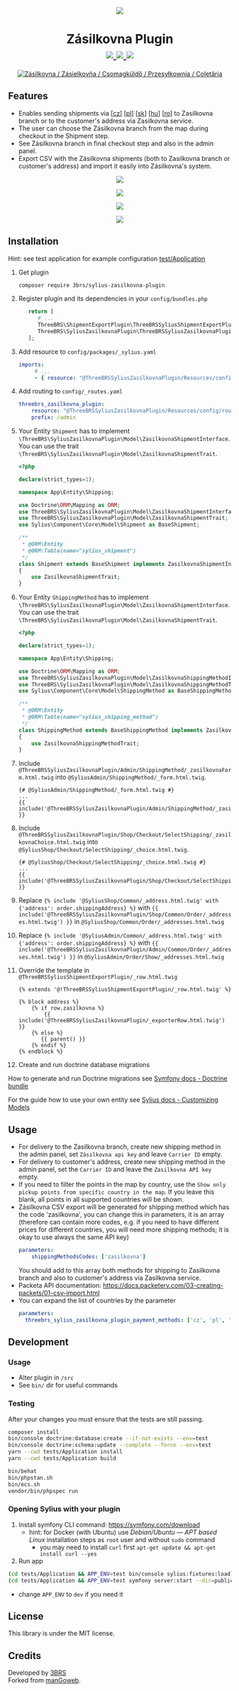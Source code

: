 <p align="center">
    <a href="https://www.3brs.com" target="_blank">
        <img src="https://3brs1.fra1.cdn.digitaloceanspaces.com/3brs/logo/3BRS-logo-sylius-200.png"/>
    </a>
</p>

<h1 align="center">
    Zásilkovna Plugin
    <br />
    <a href="https://packagist.org/packages/3brs/sylius-zasilkovna-plugin" title="License" target="_blank">
        <img src="https://img.shields.io/packagist/l/3brs/sylius-zasilkovna-plugin.svg" />
    </a>
    <a href="https://packagist.org/packages/3brs/sylius-zasilkovna-plugin" title="Version" target="_blank">
        <img src="https://img.shields.io/packagist/v/3brs/sylius-zasilkovna-plugin.svg" />
    </a>
    <a href="https://circleci.com/gh/3BRS/sylius-zasilkovna-plugin" title="Build status" target="_blank">
        <img src="https://circleci.com/gh/3BRS/sylius-zasilkovna-plugin.svg?style=shield" />
    </a>
</h1>

<p align="center">
	<a href="https://www.zasilkovna.cz"><img src="https://raw.githubusercontent.com/3BRS/sylius-zasilkovna-plugin/master/doc/logo.png" alt="Zásilkovna / Zásielkovňa / Csomagküldő / Przesyłkownia / Coletăria"/></a>
</p>

## Features

 - Enables sending shipments via [<a href="https://www.zasilkovna.cz">cz</a>] [<a href="https://www.przesylkownia.pl">pl</a>] [<a href="https://www.zasielkovna.sk">sk</a>] [<a href="https://www.csomagkuldo.hu">hu</a>] [<a href="https://www.coletaria.ro">ro</a>] to Zasilkovna branch or to the customer's address via Zasilkovna service.
 - The user can choose the Zásilkovna branch from the map during checkout in the Shipment step.
 - See Zásilkovna branch in final checkout step and also in the admin panel.
 - Export CSV with the Zásilkovna shipments (both to Zasilkovna branch or customer's address) and import it easily into Zásilkovna's system.

<p align="center">
	<img src="https://raw.githubusercontent.com/3BRS/sylius-zasilkovna-plugin/master/doc/admin_order_detail.png"/>
</p>
<p align="center">
	<img src="https://raw.githubusercontent.com/3BRS/sylius-zasilkovna-plugin/master/doc/admin_shipping_method_edit.png"/>
</p>
<p align="center">
	<img src="https://raw.githubusercontent.com/3BRS/sylius-zasilkovna-plugin/master/doc/shop_shipment_step.png"/>
</p>
<p align="center">
	<img src="https://raw.githubusercontent.com/3BRS/sylius-zasilkovna-plugin/master/doc/shop_checkout_complete.png"/>
</p>

## Installation

Hint: see test application for example configuration [test/Application](tests%2FApplication)

1. Get plugin

   ```bash
   composer require 3brs/sylius-zasilkovna-plugin
   ```

1. Register plugin and its dependencies in your `config/bundles.php`

   ```php
      return [
         # ...
         ThreeBRS\ShipmentExportPlugin\ThreeBRSSyliusShipmentExportPlugin::class => ['all' => true],
         ThreeBRS\SyliusZasilkovnaPlugin\ThreeBRSSyliusZasilkovnaPlugin::class => ['all' => true],
      ];
   ```

1. Add resource to `config/packages/_sylius.yaml`

    ```yaml
    imports:
         # ...
         - { resource: "@ThreeBRSSyliusZasilkovnaPlugin/Resources/config/resources.yml" }
    ```

1. Add routing to `config/_routes.yaml`
    ```yaml
    threebrs_zasilkovna_plugin:
        resource: "@ThreeBRSSyliusZasilkovnaPlugin/Resources/config/routing.yml"
        prefix: /admin
   ```

1. Your Entity `Shipment` has to implement `\ThreeBRS\SyliusZasilkovnaPlugin\Model\ZasilkovnaShipmentInterface`.
   You can use the trait `\ThreeBRS\SyliusZasilkovnaPlugin\Model\ZasilkovnaShipmentTrait`.

   ```php
   <?php 
   
   declare(strict_types=1);
   
   namespace App\Entity\Shipping;
   
   use Doctrine\ORM\Mapping as ORM;
   use ThreeBRS\SyliusZasilkovnaPlugin\Model\ZasilkovnaShipmentInterface;
   use ThreeBRS\SyliusZasilkovnaPlugin\Model\ZasilkovnaShipmentTrait;
   use Sylius\Component\Core\Model\Shipment as BaseShipment;
   
   /**
    * @ORM\Entity
    * @ORM\Table(name="sylius_shipment")
    */
   class Shipment extends BaseShipment implements ZasilkovnaShipmentInterface
   {
       use ZasilkovnaShipmentTrait;
   }
   ```

1. Your Entity `ShippingMethod` has to implement `\ThreeBRS\SyliusZasilkovnaPlugin\Model\ZasilkovnaShipmentInterface`.
   You can use the trait `\ThreeBRS\SyliusZasilkovnaPlugin\Model\ZasilkovnaShipmentTrait`.

   ```php
   <?php 
   
   declare(strict_types=1);
   
   namespace App\Entity\Shipping;
   
   use Doctrine\ORM\Mapping as ORM;
   use ThreeBRS\SyliusZasilkovnaPlugin\Model\ZasilkovnaShippingMethodInterface;
   use ThreeBRS\SyliusZasilkovnaPlugin\Model\ZasilkovnaShippingMethodTrait;
   use Sylius\Component\Core\Model\ShippingMethod as BaseShippingMethod;
   
   /**
    * @ORM\Entity
    * @ORM\Table(name="sylius_shipping_method")
    */
   class ShippingMethod extends BaseShippingMethod implements ZasilkovnaShippingMethodInterface
   {
       use ZasilkovnaShippingMethodTrait;
   }
   ```

1. Include `@ThreeBRSSyliusZasilkovnaPlugin/Admin/ShippingMethod/_zasilkovnaForm.html.twig` into `@SyliusAdmin/ShippingMethod/_form.html.twig`.

    ```twig
    {# @SyliusAdmin/ShippingMethod/_form.html.twig #}
    ...	
    {{ include('@ThreeBRSSyliusZasilkovnaPlugin/Admin/ShippingMethod/_zasilkovnaForm.html.twig') }}
    ```

1. Include `@ThreeBRSSyliusZasilkovnaPlugin/Shop/Checkout/SelectShipping/_zasilkovnaChoice.html.twig` into `@SyliusShop/Checkout/SelectShipping/_choice.html.twig`.

    ```twig
    {# @SyliusShop/Checkout/SelectShipping/_choice.html.twig #}
    ...
    {{ include('@ThreeBRSSyliusZasilkovnaPlugin/Shop/Checkout/SelectShipping/_zasilkovnaChoice.html.twig') }}
    ```

1. Replace `{% include '@SyliusShop/Common/_address.html.twig' with {'address': order.shippingAddress} %}` with `{{ include('@ThreeBRSSyliusZasilkovnaPlugin/Shop/Common/Order/_addresses.html.twig') }}` in `@SyliusShop/Common/Order/_addresses.html.twig`

1. Replace `{% include '@SyliusAdmin/Common/_address.html.twig' with {'address': order.shippingAddress} %}` with `{{ include('@ThreeBRSSyliusZasilkovnaPlugin/Admin/Common/Order/_addresses.html.twig') }}` in `@SyliusAdmin/Order/Show/_addresses.html.twig`

1. Override the template in `@ThreeBRSSyliusShipmentExportPlugin/_row.html.twig`
    ```twig
    {% extends '@!ThreeBRSSyliusShipmentExportPlugin/_row.html.twig' %}
   
    {% block address %}
        {% if row.zasilkovna %}
            {{ include('@ThreeBRSSyliusZasilkovnaPlugin/_exporterRow.html.twig') }}
        {% else %}
           {{ parent() }}
        {% endif %}
    {% endblock %}
    ```

1. Create and run doctrine database migrations

How to generate and run Doctrine migrations see [Symfony docs - Doctrine bundle](https://symfony.com/bundles/DoctrineMigrationsBundle/current/index.html#usage)

For the guide how to use your own entity see [Sylius docs - Customizing Models](https://docs.sylius.com/en/1.2/customization/model.html)

## Usage

* For delivery to the Zasilkovna branch, create new shipping method in the admin panel, set `Zásilkovna api key` and leave `Carrier ID` empty.
* For delivery to customer's address, create new shipping method in the admin panel, set the `Carrier ID` and leave the `Zasilkovna API key` empty.
* If you need to filter the points in the map by country, use the `Show only pickup points from specific country in the map`. If you leave this blank, all points in all supported countries will be shown.
* Zásilkovna CSV export will be generated for shipping method which has the code 'zasilkovna', you can change this in parameters, it is an array (therefore can contain more codes, e.g. if you need to have different prices for different countries, you will need more shipping methods; it is okay to use always the same API key) 
  ```yaml
  parameters:
      shippingMethodsCodes: ['zasilkovna']
  ```
  You should add to this array both methods for shipping to Zasilkovna branch and also to customer's address via Zasilkovna service.
* Packeta API documentation: https://docs.packetery.com/03-creating-packets/01-csv-import.html
* You can expand the list of countries by the parameter
  ```yaml
  parameters:
    threebrs_sylius_zasilkovna_plugin_payment_methods: ['cz', 'pl', 'sk', 'hu', 'ro']
  ```


## Development

### Usage

- Alter plugin in `/src`
- See `bin/` dir for useful commands

### Testing

After your changes you must ensure that the tests are still passing.

```bash
composer install
bin/console doctrine:database:create --if-not-exists --env=test
bin/console doctrine:schema:update --complete --force --env=test
yarn --cwd tests/Application install
yarn --cwd tests/Application build

bin/behat
bin/phpstan.sh
bin/ecs.sh
vendor/bin/phpspec run
```

### Opening Sylius with your plugin

1. Install symfony CLI command: https://symfony.com/download
    - hint: for Docker (with Ubuntu) use _Debian/Ubuntu — APT based
      Linux_ installation steps as `root` user and without `sudo` command
        - you may need to install `curl` first ```apt-get update && apt-get install curl --yes```
2. Run app

```bash
(cd tests/Application && APP_ENV=test bin/console sylius:fixtures:load)
(cd tests/Application && APP_ENV=test symfony server:start --dir=public --port=8080)
```

- change `APP_ENV` to `dev` if you need it

License
-------
This library is under the MIT license.

Credits
-------
Developed by [3BRS](https://3brs.com)<br>
Forked from [manGoweb](https://github.com/mangoweb-sylius/SyliusZasilkovnaPlugin).

